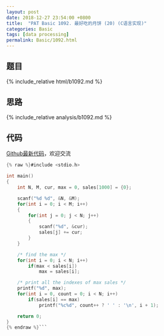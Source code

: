 ```yaml
---
layout: post
date: 2018-12-27 23:54:00 +0800
title:  "PAT Basic 1092. 最好吃的月饼 (20) (C语言实现)"
categories: Basic
tags: [data processing]
permalink: Basic/1092.html
---
```


## 题目

{% include_relative html/b1092.md %}

## 思路

{% include_relative analysis/b1092.md %}

## 代码

[Github最新代码](https://github.com/OliverLew/PAT/blob/master/PATBasic/1092.c)，欢迎交流

```c
{% raw %}#include <stdio.h>

int main()
{
    int N, M, cur, max = 0, sales[1000] = {0};

    scanf("%d %d", &N, &M);
    for(int i = 0; i < M; i++)
    {
        for(int j = 0; j < N; j++)
        {
            scanf("%d", &cur);
            sales[j] += cur;
        }
    }

    /* find the max */
    for(int i = 0; i < N; i++)
        if(max < sales[i])
            max = sales[i];

    /* print all the indexes of max sales */
    printf("%d", max);
    for(int i = 0, count = 0; i < N; i++)
        if(sales[i] == max)
            printf("%c%d", count++ ? ' ' : '\n', i + 1);

    return 0;
}
{% endraw %}```